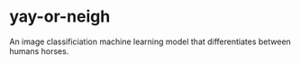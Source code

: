 # yay-or-neigh

An image classificiation machine learning model that differentiates between humans horses.
